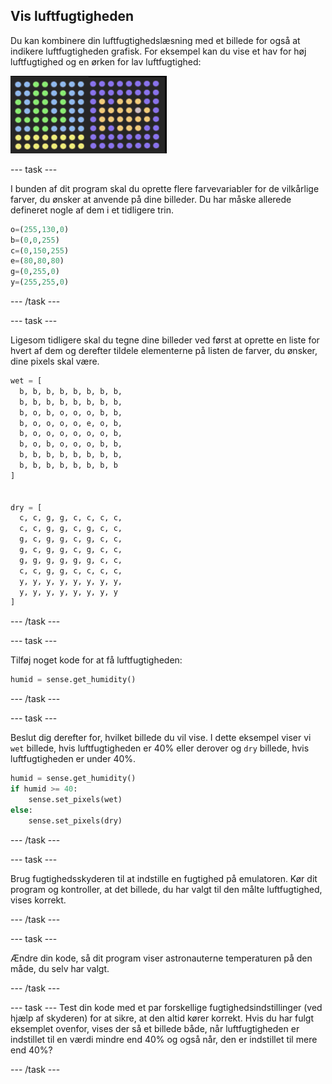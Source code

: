 ## Vis luftfugtigheden

Du kan kombinere din luftfugtighedslæsning med et billede for også at indikere luftfugtigheden grafisk. For eksempel kan du vise et hav for høj luftfugtighed og en ørken for lav luftfugtighed:

![Våd og tør](images/wet-dry.png)

--- task ---

I bunden af dit program skal du oprette flere farvevariabler for de vilkårlige farver, du ønsker at anvende på dine billeder. Du har måske allerede defineret nogle af dem i et tidligere trin.

```python
o=(255,130,0)
b=(0,0,255)
c=(0,150,255)
e=(80,80,80)
g=(0,255,0)
y=(255,255,0)
```

--- /task ---

--- task ---

Ligesom tidligere skal du tegne dine billeder ved først at oprette en liste for hvert af dem og derefter tildele elementerne på listen de farver, du ønsker, dine pixels skal være.

```python
wet = [
  b, b, b, b, b, b, b, b,
  b, b, b, b, b, b, b, b,
  b, o, b, o, o, o, b, b,
  b, o, o, o, o, e, o, b,
  b, o, o, o, o, o, o, b,
  b, o, b, o, o, o, b, b,
  b, b, b, b, b, b, b, b,
  b, b, b, b, b, b, b, b
]


dry = [
  c, c, g, g, c, c, c, c,
  c, c, g, g, c, g, c, c,
  g, c, g, g, c, g, c, c,
  g, c, g, g, c, g, c, c,
  g, g, g, g, g, g, c, c,
  c, c, g, g, c, c, c, c,
  y, y, y, y, y, y, y, y,
  y, y, y, y, y, y, y, y
]
```

--- /task ---

--- task ---

Tilføj noget kode for at få luftfugtigheden:

```python
humid = sense.get_humidity()
```

--- /task ---

--- task ---

Beslut dig derefter for, hvilket billede du vil vise. I dette eksempel viser vi `wet` billede, hvis luftfugtigheden er 40% eller derover og `dry` billede, hvis luftfugtigheden er under 40%.

```python
humid = sense.get_humidity()
if humid >= 40:
    sense.set_pixels(wet)
else:
    sense.set_pixels(dry)
```

--- /task ---

--- task ---

Brug fugtighedsskyderen til at indstille en fugtighed på emulatoren. Kør dit program og kontroller, at det billede, du har valgt til den målte luftfugtighed, vises korrekt.

--- /task ---

--- task ---

Ændre din kode, så dit program viser astronauterne temperaturen på den måde, du selv har valgt.

--- /task ---

--- task --- Test din kode med et par forskellige fugtighedsindstillinger (ved hjælp af skyderen) for at sikre, at den altid kører korrekt. Hvis du har fulgt eksemplet ovenfor, vises der så et billede både, når luftfugtigheden er indstillet til en værdi mindre end 40% og også når, den er indstillet til mere end 40%?

--- /task ---
